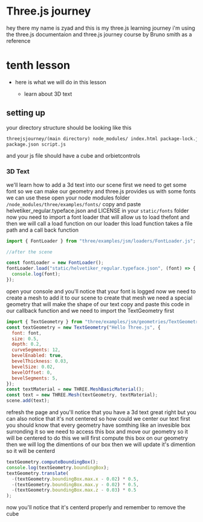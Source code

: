 # Three.js journey

hey there my name is zyad and this is my three.js learning journey i'm using the three.js documentaion and three.js journey course by Bruno smith as a reference

# tenth lesson

- here is what we will do in this lesson

  - learn about 3D text

## setting up

your directory structure should be looking like this

```html
threejsjourney/(main directory) node_modules/ index.html package-lock.json
package.json script.js
```

and your js file should have a cube and orbietcontrols

### 3D Text

we'll learn how to add a 3d text into our scene first we need to get some font so we can make our geometry and three.js provides us with some fonts we can use these open your node modules folder `/node_modules/three/examples/fonts/` copy and paste helvetiker_regular.typeface.json and LICENSE in your `static/fonts` folder now you need to import a font loader that will allow us to load thefont and then we will call a load function on our loader this load function takes a file path and a call back function

```js
import { FontLoader } from "three/examples/jsm/loaders/FontLoader.js";

//after the scene

const fontLoader = new FontLoader();
fontLoader.load("static/helvetiker_regular.typeface.json", (font) => {
  console.log(font);
});
```

open your console and you'll notice that your font is logged now we need to create a mesh to add it to our scene to create that mesh we need a special geometry that will make the shape of our text copy and paste this code in our callback function and we need to import the TextGeometry first

```js
import { TextGeometry } from "three/examples/jsm/geometries/TextGeometry.js";
const textGeometry = new TextGeometry("Hello Three.js", {
  font: font,
  size: 0.5,
  depth: 0.2,
  curveSegments: 12,
  bevelEnabled: true,
  bevelThickness: 0.03,
  bevelSize: 0.02,
  bevelOffset: 0,
  bevelSegments: 5,
});
const textMaterial = new THREE.MeshBasicMaterial();
const text = new THREE.Mesh(textGeometry, textMaterial);
scene.add(text);
```

refresh the page and you'll notice that you have a 3d text great right but you can also notice that it's not centered so how could we center our text first you should know that every geometry have somthing like an invesible box surronding it so we need to access this box and move our geometry so it will be centered
to do this we will first compute this box on our geometry then we will log the dimentions of our box then we will update it's dimention so it will be centerd

```js
textGeometry.computeBoundingBox();
console.log(textGeometry.boundingBox);
textGeometry.translate(
  -(textGeometry.boundingBox.max.x - 0.02) * 0.5,
  -(textGeometry.boundingBox.max.y - 0.02) * 0.5,
  -(textGeometry.boundingBox.max.z - 0.03) * 0.5
);
```

now you'll notice that it's centerd properly and remember to remove the cube
